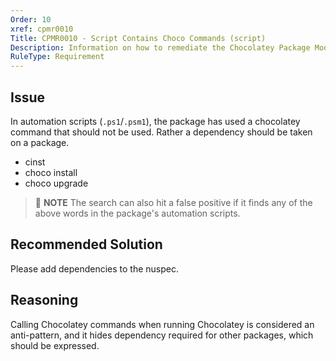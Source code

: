 ```yaml
---
Order: 10
xref: cpmr0010
Title: CPMR0010 - Script Contains Choco Commands (script)
Description: Information on how to remediate the Chocolatey Package Moderation Rule 0010
RuleType: Requirement
---
```


## Issue

In automation scripts (`.ps1`/`.psm1`), the package has used a chocolatey command that should not be used. Rather a dependency should be taken on a package.

 * cinst
 * choco install
 * choco upgrade

> :memo: **NOTE** The search can also hit a false positive if it finds any of the above words in the package's automation scripts.

## Recommended Solution

Please add dependencies to the nuspec.

## Reasoning

Calling Chocolatey commands when running Chocolatey is considered an anti-pattern, and it hides dependency required for other packages, which should be expressed.
